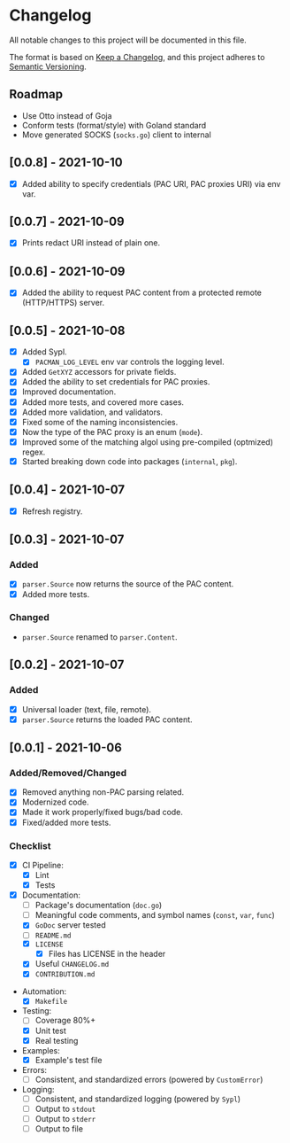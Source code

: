 # Changelog

All notable changes to this project will be documented in this file.

The format is based on [Keep a Changelog](https://keepachangelog.com/en/1.0.0/),
and this project adheres to [Semantic Versioning](https://semver.org/spec/v2.0.0.html).

## Roadmap

- Use Otto instead of Goja
- Conform tests (format/style) with Goland standard
- Move generated SOCKS (`socks.go`) client to internal

## [0.0.8] - 2021-10-10

- [x] Added ability to specify credentials (PAC URI, PAC proxies URI) via env var.

## [0.0.7] - 2021-10-09

- [x] Prints redact URI instead of plain one.

## [0.0.6] - 2021-10-09

- [x] Added the ability to request PAC content from a protected remote (HTTP/HTTPS) server.

## [0.0.5] - 2021-10-08

- [x] Added Sypl.
  - [x] `PACMAN_LOG_LEVEL` env var controls the logging level.
- [x] Added `GetXYZ` accessors for private fields.
- [x] Added the ability to set credentials for PAC proxies.
- [x] Improved documentation.
- [x] Added more tests, and covered more cases.
- [x] Added more validation, and validators.
- [x] Fixed some of the naming inconsistencies.
- [x] Now the type of the PAC proxy is an enum (`mode`).
- [x] Improved some of the matching algol using pre-compiled (optmized) regex.
- [x] Started breaking down code into packages (`internal`, `pkg`).

## [0.0.4] - 2021-10-07

- [x] Refresh registry.

## [0.0.3] - 2021-10-07

### Added

- [x] `parser.Source` now returns the source of the PAC content.
- [x] Added more tests.

### Changed

- `parser.Source` renamed to `parser.Content`.

## [0.0.2] - 2021-10-07

### Added

- [x] Universal loader (text, file, remote).
- [x] `parser.Source` returns the loaded PAC content.

## [0.0.1] - 2021-10-06

### Added/Removed/Changed

- [x] Removed anything non-PAC parsing related.
- [x] Modernized code.
- [x] Made it work properly/fixed bugs/bad code.
- [x] Fixed/added more tests.

### Checklist

- [x] CI Pipeline:
  - [x] Lint
  - [x] Tests
- [x] Documentation:
  - [ ] Package's documentation (`doc.go`)
  - [ ] Meaningful code comments, and symbol names (`const`, `var`, `func`)
  - [x] `GoDoc` server tested
  - [ ] `README.md`
  - [x] `LICENSE`
    - [x] Files has LICENSE in the header
  - [x] Useful `CHANGELOG.md`
  - [x] `CONTRIBUTION.md`
- Automation:
  - [x] `Makefile`
- Testing:
  - [ ] Coverage 80%+
  - [x] Unit test
  - [x] Real testing
- Examples:
  - [x] Example's test file
- Errors:
  - [ ] Consistent, and standardized errors (powered by `CustomError`)
- Logging:
  - [ ] Consistent, and standardized logging (powered by `Sypl`)
  - [ ] Output to `stdout`
  - [ ] Output to `stderr`
  - [ ] Output to file
